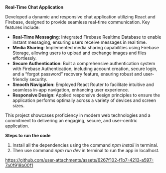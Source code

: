 **Real-Time Chat Application**

Developed a dynamic and responsive chat application utilizing React and Firebase, designed to provide seamless real-time communication. Key features include:

- **Real-Time Messaging**: Integrated Firebase Realtime Database to enable instant messaging, ensuring users receive messages in real time.
- **Media Sharing**: Implemented media sharing capabilities using Firebase Storage, allowing users to upload and exchange images and files effortlessly.
- **Secure Authentication**: Built a comprehensive authentication system with Firebase Authentication, including account creation, secure login, and a “forgot password” recovery feature, ensuring robust and user-friendly security.
- **Smooth Navigation**: Employed React Router to facilitate intuitive and seamless in-app navigation, enhancing user experience.
- **Responsive Design**: Applied responsive design principles to ensure the application performs optimally across a variety of devices and screen sizes.

This project showcases proficiency in modern web technologies and a commitment to delivering an engaging, secure, and user-centric application.


**Steps to run the code**
1. Install all the dependencies using the command *npm install* in terminal.
2. Then use command *npm run dev* in terminal to run the app in localhost.






https://github.com/user-attachments/assets/6267f102-f1b7-4213-a597-7a0f918b00f1

